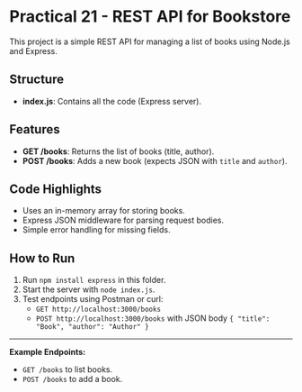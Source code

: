 # Practical 21 - REST API for Bookstore

This project is a simple REST API for managing a list of books using Node.js and Express.

## Structure
- **index.js**: Contains all the code (Express server).

## Features
- **GET /books**: Returns the list of books (title, author).
- **POST /books**: Adds a new book (expects JSON with `title` and `author`).

## Code Highlights
- Uses an in-memory array for storing books.
- Express JSON middleware for parsing request bodies.
- Simple error handling for missing fields.

## How to Run
1. Run `npm install express` in this folder.
2. Start the server with `node index.js`.
3. Test endpoints using Postman or curl:
   - `GET http://localhost:3000/books`
   - `POST http://localhost:3000/books` with JSON body `{ "title": "Book", "author": "Author" }`

---

**Example Endpoints:**
- `GET /books` to list books.
- `POST /books` to add a book. 